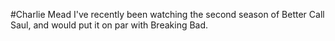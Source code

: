 #Charlie Mead
I've recently been watching the second season of Better Call Saul, and would put it on par with Breaking Bad.
